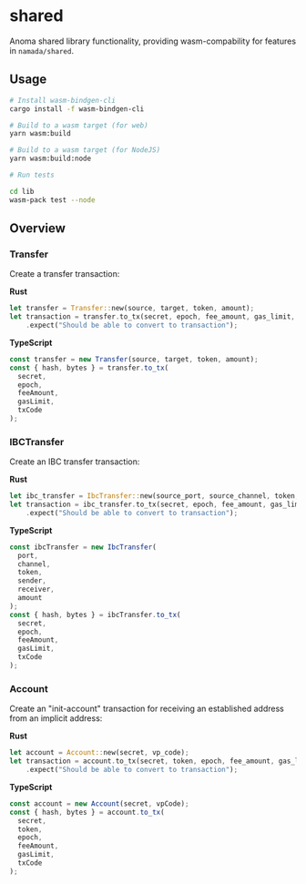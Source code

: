 # shared

Anoma shared library functionality, providing wasm-compability for features in `namada/shared`.

## Usage

```bash
# Install wasm-bindgen-cli
cargo install -f wasm-bindgen-cli

# Build to a wasm target (for web)
yarn wasm:build

# Build to a wasm target (for NodeJS)
yarn wasm:build:node

# Run tests

cd lib
wasm-pack test --node
```

## Overview

### Transfer

Create a transfer transaction:

**Rust**

```rust
let transfer = Transfer::new(source, target, token, amount);
let transaction = transfer.to_tx(secret, epoch, fee_amount, gas_limit, tx_code)
    .expect("Should be able to convert to transaction");
```

**TypeScript**

```ts
const transfer = new Transfer(source, target, token, amount);
const { hash, bytes } = transfer.to_tx(
  secret,
  epoch,
  feeAmount,
  gasLimit,
  txCode
);
```

### IBCTransfer

Create an IBC transfer transaction:

**Rust**

```rust
let ibc_transfer = IbcTransfer::new(source_port, source_channel, token, sender, receiver, amount);
let transaction = ibc_transfer.to_tx(secret, epoch, fee_amount, gas_limit, tx_code)
    .expect("Should be able to convert to transaction");
```

**TypeScript**

```ts
const ibcTransfer = new IbcTransfer(
  port,
  channel,
  token,
  sender,
  receiver,
  amount
);
const { hash, bytes } = ibcTransfer.to_tx(
  secret,
  epoch,
  feeAmount,
  gasLimit,
  txCode
);
```

### Account

Create an "init-account" transaction for receiving an established address from an implicit address:

**Rust**

```rust
let account = Account::new(secret, vp_code);
let transaction = account.to_tx(secret, token, epoch, fee_amount, gas_limit, tx_code)
    .expect("Should be able to convert to transaction");
```

**TypeScript**

```ts
const account = new Account(secret, vpCode);
const { hash, bytes } = account.to_tx(
  secret,
  token,
  epoch,
  feeAmount,
  gasLimit,
  txCode
);
```

